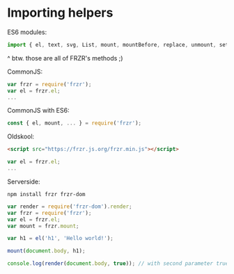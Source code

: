 # Importing helpers
ES6 modules:
```js
import { el, text, svg, List, mount, mountBefore, replace, unmount, setChildren } from 'frzr';
```
^ btw. those are all of FRZR's methods ;)

CommonJS:
```js
var frzr = require('frzr');
var el = frzr.el;
...
```

CommonJS with ES6:
```js
const { el, mount, ... } = require('frzr');
```

Oldskool:
```html
<script src="https://frzr.js.org/frzr.min.js"></script>
```
```js
var el = frzr.el;
...
```

Serverside:
```
npm install frzr frzr-dom
```
```js
var render = require('frzr-dom').render;
var frzr = require('frzr');
var el = frzr.el;
var mount = frzr.mount;

var h1 = el('h1', 'Hello world!');

mount(document.body, h1);

console.log(render(document.body, true)); // with second parameter true renders just innerHTML 
```
